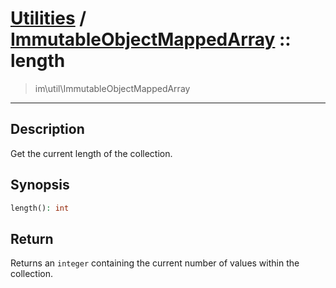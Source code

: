 # [Utilities](util.md) / [ImmutableObjectMappedArray](util-ImmutableObjectMappedArray.md) :: length
 > im\util\ImmutableObjectMappedArray
____

## Description
Get the current length of the collection.

## Synopsis
```php
length(): int
```

## Return
Returns an `integer` containing the current number of
values within the collection.
